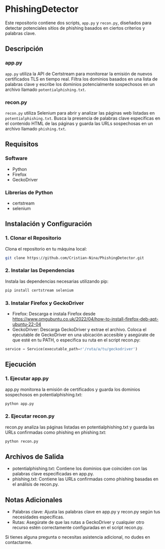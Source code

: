 # PhishingDetector

Este repositorio contiene dos scripts, `app.py` y `recon.py`, diseñados para detectar potenciales sitios de phishing basados en ciertos criterios y palabras clave.

## Descripción

### app.py
`app.py` utiliza la API de Certstream para monitorear la emisión de nuevos certificados TLS en tiempo real. Filtra los dominios basados en una lista de palabras clave y escribe los dominios potencialmente sospechosos en un archivo llamado `potentialphishing.txt`.

### recon.py
`recon.py` utiliza Selenium para abrir y analizar las páginas web listadas en `potentialphishing.txt`. Busca la presencia de palabras clave específicas en el contenido HTML de las páginas y guarda las URLs sospechosas en un archivo llamado `phishing.txt`.

## Requisitos

### Software
- Python
- Firefox
- GeckoDriver

### Librerías de Python
- certstream
- selenium

## Instalación y Configuración

### 1. Clonar el Repositorio
Clona el repositorio en tu máquina local:
```bash
git clone https://github.com/Cristian-Nina/PhishingDetector.git
```

### 2. Instalar las Dependencias
Instala las dependencias necesarias utilizando pip:
```bash
pip install certstream selenium
```

### 3. Instalar Firefox y GeckoDriver
- Firefox: Descarga e instala Firefox desde https://www.omgubuntu.co.uk/2022/04/how-to-install-firefox-deb-apt-ubuntu-22-04
- GeckoDriver: Descarga GeckoDriver y extrae el archivo. Coloca el ejecutable de GeckoDriver en una ubicación accesible y asegúrate de que esté en tu PATH, o especifica su ruta en el script recon.py:
```python
service = Service(executable_path=r'/ruta/a/tu/geckodriver')
```


## Ejecución

### 1. Ejecutar app.py
app.py monitorea la emisión de certificados y guarda los dominios sospechosos en potentialphishing.txt:
```bash
python app.py
```
### 2. Ejecutar recon.py
recon.py analiza las páginas listadas en potentialphishing.txt y guarda las URLs confirmadas como phishing en phishing.txt:
```bash
python recon.py
```

## Archivos de Salida
- potentialphishing.txt: Contiene los dominios que coinciden con las palabras clave especificadas en app.py.
- phishing.txt: Contiene las URLs confirmadas como phishing basadas en el análisis de recon.py.

## Notas Adicionales
- Palabras clave: Ajusta las palabras clave en app.py y recon.py según tus necesidades específicas.
- Rutas: Asegúrate de que las rutas a GeckoDriver y cualquier otro recurso estén correctamente configuradas en el script recon.py.

Si tienes alguna pregunta o necesitas asistencia adicional, no dudes en contactarme.
